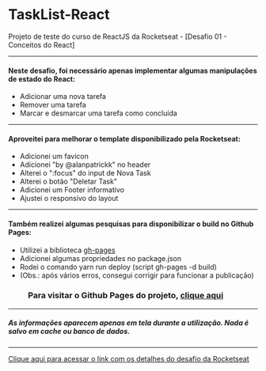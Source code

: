 # TaskList-React


Projeto de teste do curso de ReactJS da Rocketseat - [Desafio 01 - Conceitos do React]

---

#### Neste desafio, foi necessário apenas implementar algumas manipulações de estado do React: 

- Adicionar uma nova tarefa
- Remover uma tarefa
- Marcar e desmarcar uma tarefa como concluída

---

#### Aproveitei para melhorar o template disponibilizado pela Rocketseat: 

- Adicionei um favicon
- Adicionei "by @alanpatrickk" no header
- Alterei o ":focus" do input de Nova Task
- Alterei o botão "Deletar Task"
- Adicionei um Footer informativo
- Ajustei o responsivo do layout

---

#### Também realizei algumas pesquisas para disponibilizar o build no Github Pages: 

- Utilizei a biblioteca [gh-pages](https://www.npmjs.com/package/gh-pages)
- Adicionei algumas propriedades no package.json
- Rodei o comando yarn run deploy (script gh-pages -d build)
- (Obs.: após vários erros, consegui corrigir para funcionar a publicação)

### ⠀⠀⠀ Para visitar o Github Pages do projeto, [clique aqui](https://alanpatrickk.github.io/TaskList-React/) ⠀⠀⠀

---

##### As informações aparecem apenas em tela durante a utilização. Nada é salvo em cache ou banco de dados.

---

[Clique aqui para acessar o link com os detalhes do desafio da Rocketseat](https://www.notion.so/Desafio-01-Conceitos-do-React-51e4099a6e2f4d4bae94f9fe75bb769d#66c870a0713c49dea3c1d07063f15af5)
